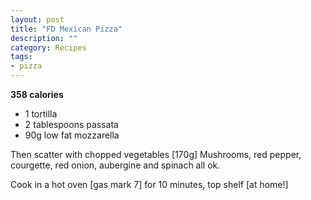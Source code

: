 ```yaml
---
layout: post
title: "FD Mexican Pizza"
description: ""
category: Recipes
tags: 
- pizza
---
```


<b>358 calories</b>

* 1 tortilla
* 2 tablespoons passata
* 90g low fat mozzarella

Then scatter with chopped vegetables [170g]
Mushrooms, red pepper, courgette, red onion, aubergine and spinach all
ok.

Cook in a hot oven [gas mark 7] for 10 minutes, top shelf [at home!]
